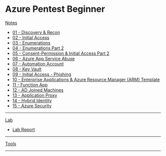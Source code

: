 # Azure Pentest Beginner

[Notes]()

  * [01 - Discovery & Recon](azure/n01-Recon.md)
  * [02 - Initial Access](n02-InitialAccess.md)
  * [03 - Enumerations](n03-enumeration.md)
  * [04 - Enumerations Part 2](n04-enumeration2.md)
  * [05 - Consent-Permission & Initial Access Part 2](n05-ConsentPermissionInitalAccess2.md)
  * [06 - Azure App Service Abuse](n06-AzureAppService.md)
  * [07 - Automation Account](n07-AutomationAccount.md)
  * [08 - Key Vault](n08-KeyVault.md)
  * [09 - Initial Access - Phishing](n09-InitialAccessPhishing.md)
  * [10 - Enterprise Applications & Azure Resource Manager (ARM) Template](n10-EnterpriseApplications.md)
  * [11 - Function App](n11-FunctionApp.md)
  * [12 - AD Joined Machines](n12-ADJoinedMachines.md)
  * [13 - Application Proxy](n13-ApplicationProxy.md)
  * [14 - Hybrid Identity](n14-HybridIdentity.md)
  * [15 - Azure Security](n15-AzureSecurity.md)

- - - -

[Lab]()

  * [Lab Report](l01-labreport.md)

- - - -

[Tools](tools.md)

- - - -